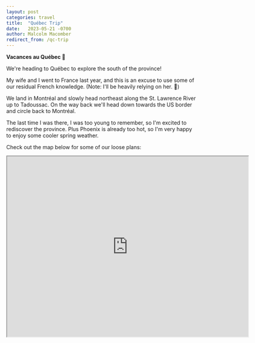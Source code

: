 ```yaml
---
layout: post
categories: travel
title:  "Québec Trip"
date:   2023-05-21 -0700
author: Malcolm Macomber
redirect_from: /qc-trip
---
```


**Vacances au Québec 🍁**

<!--more-->

We're heading to Québec to explore the south of the province!

My wife and I went to France last year, and this is an excuse to use some of our residual French knowledge. (Note: I'll be heavily relying on her. 🙂)

We land in Montréal and slowly head northeast along the St. Lawrence River up to Tadoussac. On the way back we'll head down towards the US border and circle back to Montréal.

The last time I was there, I was too young to remember, so I'm excited to rediscover the province. Plus Phoenix is already too hot, so I'm very happy to enjoy some cooler spring weather. 

Check out the map below for some of our loose plans: 

<iframe src="https://www.google.com/maps/d/embed?mid=1g9IYNmLDM7QbbJQtjDGoPTQ3Jeaa7-Q&ehbc=2E312F" width="640" height="480"></iframe>